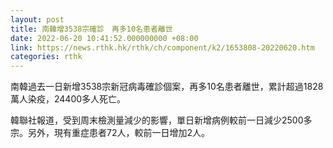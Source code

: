```yaml
---
layout: post
title: 南韓增3538宗確診　再多10名患者離世
date: 2022-06-20 10:41:52.000000000 +08:00
link: https://news.rthk.hk/rthk/ch/component/k2/1653808-20220620.htm
categories: rthk
---
```


南韓過去一日新增3538宗新冠病毒確診個案，再多10名患者離世，累計超過1828萬人染疫，24400多人死亡。

韓聯社報道，受到周末檢測量減少的影響，單日新增病例較前一日減少2500多宗。另外，現有重症患者72人，較前一日增加2人。
